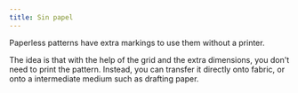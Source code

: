 ```yaml
---
title: Sin papel
---
```


Paperless patterns have extra markings to use them without a printer.

The idea is that with the help of the grid and the extra dimensions, you don't need to print the pattern. Instead, you can transfer it directly onto fabric, or onto a intermediate medium such as drafting paper.
